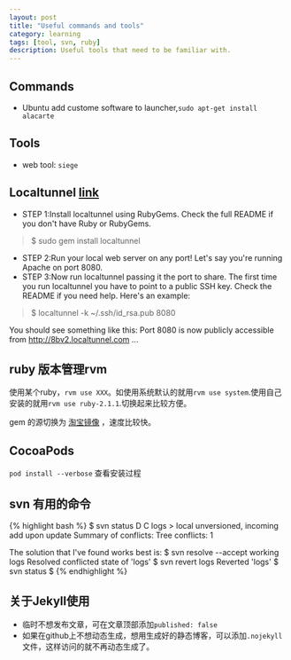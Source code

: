 ```yaml
---
layout: post
title: "Useful commands and tools"
category: learning
tags: [tool, svn, ruby]
description: Useful tools that need to be familiar with.
---
```


## Commands

* Ubuntu add custome software to launcher,`sudo apt-get install alacarte`

## Tools

* web tool: `siege`

## Localtunnel [link](http://progrium.com/localtunnel/)

* STEP 1:Install localtunnel using RubyGems. Check the full README if you don't have Ruby or RubyGems.

>$ sudo gem install localtunnel

* STEP 2:Run your local web server on any port! Let's say you're running Apache on port 8080.
* STEP 3:Now run localtunnel passing it the port to share. The first time you run localtunnel you have to point to a public SSH key. Check the README if you need help. Here's an example:

>$ localtunnel -k ~/.ssh/id_rsa.pub 8080

You should see something like this:
Port 8080 is now publicly accessible from http://8bv2.localtunnel.com ...

## ruby 版本管理rvm

使用某个ruby，`rvm use XXX`。如使用系统默认的就用`rvm use system`.使用自己安装的就用`rvm use ruby-2.1.1`.切换起来比较方便。

gem 的源切换为 [淘宝镜像](http://ruby.taobao.org/) ，速度比较快。 

## CocoaPods ##

`pod install --verbose` 查看安装过程

## svn 有用的命令

{% highlight bash %}
$ svn status
D     C logs
      >   local unversioned, incoming add upon update
Summary of conflicts:
  Tree conflicts: 1

The solution that I've found works best is:
$ svn resolve --accept working logs
Resolved conflicted state of 'logs'
$ svn revert logs
Reverted 'logs'
$ svn status
$
{% endhighlight %}

## 关于Jekyll使用

* 临时不想发布文章，可在文章顶部添加`published: false`
* 如果在github上不想动态生成，想用生成好的静态博客，可以添加`.nojekyll`文件，这样访问的就不再动态生成了。



